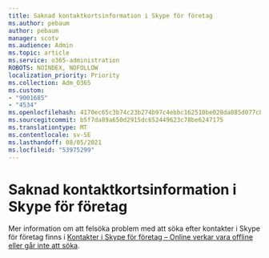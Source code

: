 ```yaml
---
title: Saknad kontaktkortsinformation i Skype för företag
ms.author: pebaum
author: pebaum
manager: scotv
ms.audience: Admin
ms.topic: article
ms.service: o365-administration
ROBOTS: NOINDEX, NOFOLLOW
localization_priority: Priority
ms.collection: Adm_O365
ms.custom:
- "9001685"
- "4534"
ms.openlocfilehash: 4170ec65c3b74c23b274b97c4ebbc162510be028da085d077c8bc69d5c6ba227
ms.sourcegitcommit: b5f7da89a650d2915dc652449623c78be6247175
ms.translationtype: MT
ms.contentlocale: sv-SE
ms.lasthandoff: 08/05/2021
ms.locfileid: "53975299"
---
```

# <a name="missing-contact-card-information-in-skype-for-business"></a>Saknad kontaktkortsinformation i Skype för företag

Mer information om att felsöka problem med att söka efter kontakter i Skype för företag finns i [Kontakter i Skype för företag – Online verkar vara offline eller går inte att söka](https://docs.microsoft.com/skypeforbusiness/troubleshoot/online-contacts/contacts-offline-not-searchable).
